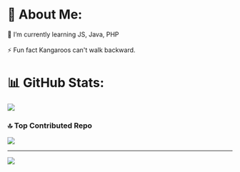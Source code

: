 # 💫 About Me:
🌱 I’m currently learning JS, Java, PHP<br><br>⚡ Fun fact Kangaroos can't walk backward.


# 📊 GitHub Stats:
![](https://github-readme-streak-stats.herokuapp.com/?user=Justinzzz69&theme=dark&hide_border=false)<br/>

### 🔝 Top Contributed Repo
![](https://github-contributor-stats.vercel.app/api?username=Justinzzz69&limit=5&theme=dark&combine_all_yearly_contributions=true)

---
[![](https://visitcount.itsvg.in/api?id=Justinzzz69&icon=6&color=5)](https://visitcount.itsvg.in)


